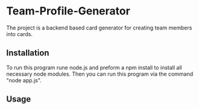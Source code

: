 # Team-Profile-Generator

The project is a backend based card generator for creating team members into cards.

## Installation

To run this program rune node.js and preform a npm install to install all necessary node modules. Then you can run this program via the command "node app.js".

## Usage





